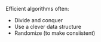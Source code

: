 Efficient algorithms often:
* Divide and conquer
* Use a clever data structure
* Randomize (to make consiistent)